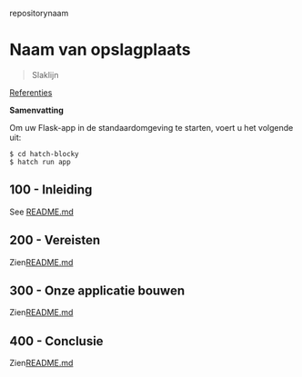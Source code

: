 repositorynaam

# Naam van opslagplaats

> Slaklijn

[Referenties](./REFERENCES.md)

**Samenvatting**

Om uw Flask-app in de standaardomgeving te starten, voert u het volgende uit:

    $ cd hatch-blocky
    $ hatch run app

## 100 - Inleiding

See [README.md](./100/README.md)

## 200 - Vereisten

Zien[README.md](./200/README.md)

## 300 - Onze applicatie bouwen

Zien[README.md](./300/README.md)

## 400 - Conclusie

Zien[README.md](./400/README.md)
